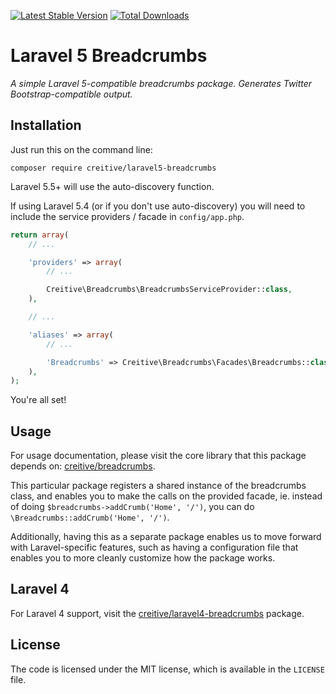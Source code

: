 [![Latest Stable Version](https://poser.pugx.org/creitive/laravel5-breadcrumbs/version.png)](https://packagist.org/packages/creitive/laravel5-breadcrumbs) [![Total Downloads](https://poser.pugx.org/creitive/laravel5-breadcrumbs/d/total.png)](https://packagist.org/packages/creitive/laravel5-breadcrumbs)

Laravel 5 Breadcrumbs
=====================

*A simple Laravel 5-compatible breadcrumbs package. Generates Twitter Bootstrap-compatible output.*


Installation
------------

Just run this on the command line:

```
composer require creitive/laravel5-breadcrumbs
```

Laravel 5.5+ will use the auto-discovery function.

If using Laravel 5.4 (or if you don't use auto-discovery) you will need to include the service providers / facade in `config/app.php`.

```php
return array(
	// ...

	'providers' => array(
		// ...

		Creitive\Breadcrumbs\BreadcrumbsServiceProvider::class,
	),

	// ...

	'aliases' => array(
		// ...

		'Breadcrumbs' => Creitive\Breadcrumbs\Facades\Breadcrumbs::class,
	),
);
```

You're all set!


Usage
-----

For usage documentation, please visit the core library that this package depends on: [creitive/breadcrumbs](https://github.com/creitive/breadcrumbs).

This particular package registers a shared instance of the breadcrumbs class, and enables you to make the calls on the provided facade, ie. instead of doing `$breadcrumbs->addCrumb('Home', '/')`, you can do `\Breadcrumbs::addCrumb('Home', '/')`.

Additionally, having this as a separate package enables us to move forward with Laravel-specific features, such as having a configuration file that enables you to more cleanly customize how the package works.


Laravel 4
---------

For Laravel 4 support, visit the [creitive/laravel4-breadcrumbs](https://github.com/creitive/laravel4-breadcrumbs) package.


License
-------

The code is licensed under the MIT license, which is available in the `LICENSE` file.
